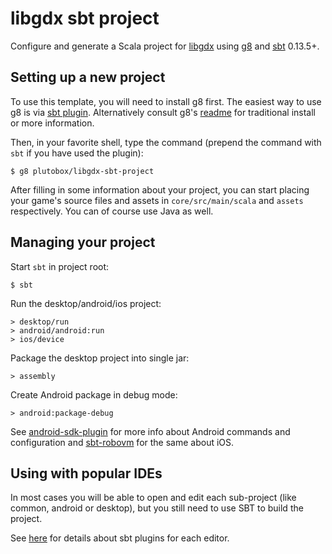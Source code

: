 # libgdx sbt project

Configure and generate a Scala project for [libgdx](http://libgdx.badlogicgames.com/) using [g8](http://github.com/n8han/giter8) and [sbt](http://www.scala-sbt.org/) 0.13.5+.

## Setting up a new project

To use this template, you will need to install g8 first.
The easiest way to use g8 is via [sbt plugin](https://github.com/Darkyenus/g8SuperPlugin).
Alternatively consult g8's [readme](http://github.com/n8han/giter8#readme) for traditional install or more information.

Then, in your favorite shell, type the command (prepend the command with `sbt` if you have used the plugin):

    $ g8 plutobox/libgdx-sbt-project

After filling in some information about your project, you can start placing your game's source files and assets in `core/src/main/scala` and `assets` respectively.
You can of course use Java as well.

## Managing your project

Start `sbt` in project root:

    $ sbt

Run the desktop/android/ios project:

    > desktop/run
    > android/android:run
    > ios/device

Package the desktop project into single jar:

    > assembly

Create Android package in debug mode:
  
    > android:package-debug

See [android-sdk-plugin](https://github.com/pfn/android-sdk-plugin) for more info about Android commands and configuration
and [sbt-robovm](https://github.com/roboscala/sbt-robovm) for the same about iOS.

## Using with popular IDEs

In most cases you will be able to open and edit each sub-project (like common, android or desktop), but you still need to use SBT to build the project.

See [here](https://github.com/ajhager/libgdx-sbt-project.g8/wiki/IDE-Plugins) for details about sbt plugins for each editor.
